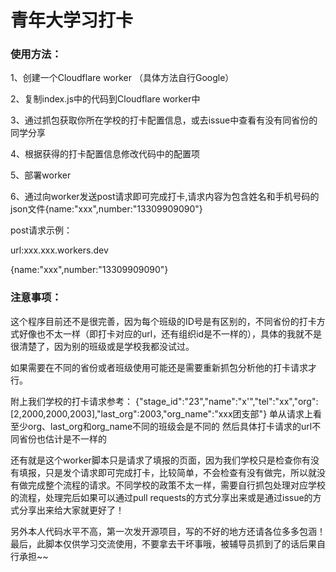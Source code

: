 # 青年大学习打卡
### 使用方法：
1、创建一个Cloudflare worker （具体方法自行Google）

2、复制index.js中的代码到Cloudflare worker中

3、通过抓包获取你所在学校的打卡配置信息，或去issue中查看有没有同省份的同学分享

4、根据获得的打卡配置信息修改代码中的配置项

5、部署worker

6、通过向worker发送post请求即可完成打卡,请求内容为包含姓名和手机号码的json文件{name:"xxx",number:"13309909090"}

post请求示例：

url:xxx.xxx.workers.dev

{name:"xxx",number:"13309909090"}

### 注意事项：
这个程序目前还不是很完善，因为每个班级的ID号是有区别的，不同省份的打卡方式好像也不太一样（即打卡对应的url，还有组织id是不一样的），具体的我就不是很清楚了，因为别的班级或是学校我都没试过。

如果需要在不同的省份或者班级使用可能还是需要重新抓包分析他的打卡请求才行。

附上我们学校的打卡请求参考：
{"stage_id":"23","name":"x'","tel":"xx","org":[2,2000,2000,2003],"last_org":2003,"org_name":"xxx团支部"}
单从请求上看至少org、last_org和org_name不同的班级会是不同的
然后具体打卡请求的url不同省份也估计是不一样的


还有就是这个worker脚本只是请求了填报的页面，因为我们学校只是检查你有没有填报，只是发个请求即可完成打卡，比较简单，不会检查有没有做完，所以就没有做完成整个流程的请求。不同学校的政策不太一样，需要自行抓包处理对应学校的流程，处理完后如果可以通过pull requests的方式分享出来或是通过issue的方式分享出来给大家就更好了！

另外本人代码水平不高，第一次发开源项目，写的不好的地方还请各位多多包涵！最后，此脚本仅供学习交流使用，不要拿去干坏事哦，被辅导员抓到了的话后果自行承担~~


